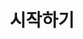 ---
title: 시작하기
description: 전자정부 표준프레임워크 기반의 단순한 응용프로그램(HelloWorld)를 직접 실습해 봄으로써 빠른 시간 내에 전자정부 프레임워크의 기본 기능을 파악하기 위하여 제공한다. 본 가이드의 사용자는 Java 및 Spring Framework에 대한 기본적인 지식이 있다는 것을 가정하였다.
weight: 1
---